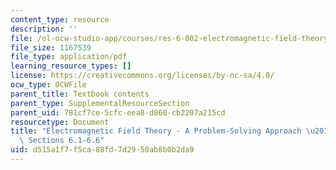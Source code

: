 ```yaml
---
content_type: resource
description: ''
file: /ol-ocw-studio-app/courses/res-6-002-electromagnetic-field-theory-a-problem-solving-approach-spring-2008/d515a1f7f5ca88fd7d2950ab8b0b2da9_MITRES_6_002S08_chp06_text.pdf
file_size: 1167539
file_type: application/pdf
learning_resource_types: []
license: https://creativecommons.org/licenses/by-nc-sa/4.0/
ocw_type: OCWFile
parent_title: Textbook contents
parent_type: SupplementalResourceSection
parent_uid: 781cf7ce-5cfc-eea8-d860-cb2207a215cd
resourcetype: Document
title: "Electromagnetic Field Theory - A Problem-Solving Approach \u2013 Chapter 6:\
  \ Sections 6.1-6.6"
uid: d515a1f7-f5ca-88fd-7d29-50ab8b0b2da9
---
```

